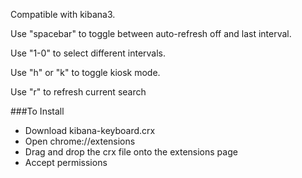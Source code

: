 Compatible with kibana3.

Use "spacebar" to toggle between auto-refresh off and last interval.

Use "1-0" to select different intervals.

Use "h" or "k" to toggle kiosk mode.

Use "r" to refresh current search

###To Install

* Download kibana-keyboard.crx
* Open chrome://extensions 
* Drag and drop the crx file onto the extensions page 
* Accept permissions

